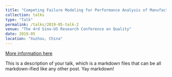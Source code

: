 ```yaml
---
title: "Competing Failure Modeling for Performance Analysis of Manufacturing Systems"
collection: talks
type: "Talk"
permalink: /talks/2019-05-talk-2
venue: "The 4rd Sino-US Research Conference on Quality"
date: 2019-05
location: "Xuzhou, China"
---
```


[More information here](http://example2.com)

This is a description of your talk, which is a markdown files that can be all markdown-ified like any other post. Yay markdown!

